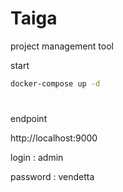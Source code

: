 # Taiga

project management tool

start

```bash
docker-compose up -d
```

#

endpoint

http://localhost:9000


login : admin

password : vendetta

#
